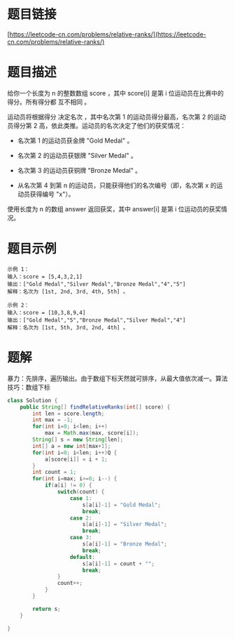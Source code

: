 # 题目链接

[https://leetcode-cn.com/problems/relative-ranks/](https://leetcode-cn.com/problems/relative-ranks/)

# 题目描述

给你一个长度为 n 的整数数组 score ，其中 score[i] 是第 i 位运动员在比赛中的得分。所有得分都 互不相同 。

运动员将根据得分 决定名次 ，其中名次第 1 的运动员得分最高，名次第 2 的运动员得分第 2 高，依此类推。运动员的名次决定了他们的获奖情况：

- 名次第 1 的运动员获金牌 "Gold Medal" 。

- 名次第 2 的运动员获银牌 "Silver Medal" 。

- 名次第 3 的运动员获铜牌 "Bronze Medal" 。

- 从名次第 4 到第 n 的运动员，只能获得他们的名次编号（即，名次第 x 的运动员获得编号 "x"）。

使用长度为 n 的数组 answer 返回获奖，其中 answer[i] 是第 i 位运动员的获奖情况。

# 题目示例

```text
示例 1：
输入：score = [5,4,3,2,1]
输出：["Gold Medal","Silver Medal","Bronze Medal","4","5"]
解释：名次为 [1st, 2nd, 3rd, 4th, 5th] 。

示例 2：
输入：score = [10,3,8,9,4]
输出：["Gold Medal","5","Bronze Medal","Silver Medal","4"]
解释：名次为 [1st, 5th, 3rd, 2nd, 4th] 。
```

# 题解

暴力：先排序，遍历输出。由于数组下标天然就可排序，从最大值依次减一。算法技巧：数组下标

```Java
class Solution {
    public String[] findRelativeRanks(int[] score) {
        int len = score.length;
        int max = -1;
        for(int i=0; i<len; i++)
            max = Math.max(max, score[i]);
        String[] s = new String[len];
        int[] a = new int[max+1];
        for(int i=0; i<len; i++)Q {
            a[score[i]] = i + 1;
        }
        int count = 1;
        for(int i=max; i>=0; i--) {
            if(a[i] != 0) {
                switch(count) {
                    case 1:
                        s[a[i]-1] = "Gold Medal";
                        break;
                    case 2:
                        s[a[i]-1] = "Silver Medal";
                        break;
                    case 3:
                        s[a[i]-1] = "Bronze Medal";
                        break;
                    default:
                        s[a[i]-1] = count + "";
                        break;
                }
                count++;
            }
        }

        return s;
    }
    
}
```
